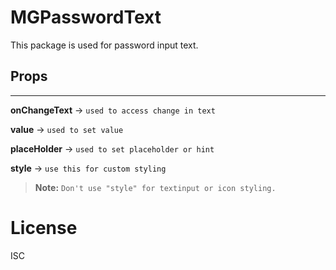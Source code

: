 # MGPasswordText

This package is used for password input text.

## Props
---

**onChangeText** -> `used to access change in text`

**value** -> `used to set value` 

**placeHolder** -> `used to set placeholder or hint`

**style** -> `use this for custom styling`

> **Note:** `Don't use "style" for textinput or icon styling.`

# License

ISC